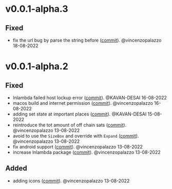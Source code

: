 # v0.0.1-alpha.3

## Fixed
- fix the url bug by parse the string before ([commit](https://github.com/dart-lightning/lndart.clnapp/commit/41233a399f33797f73186bb7b5ea876fbafe924d)). @vincenzopalazzo 18-08-2022


# v0.0.1-alpha.2

## Fixed
- lnlambda failed host lockup error ([commit](https://github.com/dart-lightning/lndart.clnapp/commit/1aea9815ae571bf55045af1337a2173e3652266a)). @KAVAN-DESAI 16-08-2022
- macos build and internet permission ([commit](https://github.com/dart-lightning/lndart.clnapp/commit/a9b8647cc8b9ad66d1b7fa4d5d2c76cdc540716e)). @vincenzopalazzo 16-08-2022
- adding set state at important places ([commit](https://github.com/dart-lightning/lndart.clnapp/commit/cf6256efb8f58fa02ba212a068ee7df4d9bcc114)). @KAVAN-DESAI 15-08-2022
- reintroduce the tot amount of off chain sats ([commit](https://github.com/dart-lightning/lndart.clnapp/commit/caa6fc58614eba1626c0a1abe9ef3792106978d9)). @vincenzopalazzo 13-08-2022
- avoid to use the `SizeBox` and override with `Expand` ([commit](https://github.com/dart-lightning/lndart.clnapp/commit/e4a0e813c30cb434f80d5a28a80eab12376ff904)). @vincenzopalazzo 13-08-2022
- fix android support ([commit](https://github.com/dart-lightning/lndart.clnapp/commit/102ceca5ff65486006382f939e4720a4aec493c4)). @vincenzopalazzo 13-08-2022
- increase lnlambda package ([commit](https://github.com/dart-lightning/lndart.clnapp/commit/457a951122544fc94e6557859efae7b5f6826432)). @vincenzopalazzo 13-08-2022

## Added
- adding icons ([commit](https://github.com/dart-lightning/lndart.clnapp/commit/83ea2c835d3c05269522f70d85707b1d877fde17)). @vincenzopalazzo 13-08-2022
